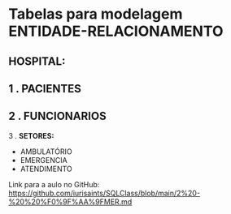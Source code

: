 # Tabelas para modelagem ENTIDADE-RELACIONAMENTO
## HOSPITAL:

1 . **PACIENTES**
---
2 . **FUNCIONARIOS**
---
3 . **SETORES:**
* AMBULATÓRIO
* EMERGENCIA
* ATENDIMENTO

Link para a aulo no GitHub: https://github.com/iurisaints/SQLClass/blob/main/2%20-%20%20%F0%9F%AA%9FMER.md

